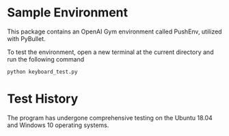 # Sample Environment #

This package contains an OpenAI Gym environment called PushEnv, utilized with PyBullet.  

To test the environment, open a new terminal at the current directory and run the following command
```
python keyboard_test.py
```

# Test History #
The program has undergone comprehensive testing on the Ubuntu 18.04 and Windows 10 operating systems.